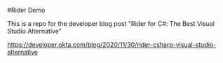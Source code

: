 #Rider Demo

This is a repo for the developer blog post "Rider for C#: The Best Visual Studio Alternative"

https://developer.okta.com/blog/2020/11/30/rider-csharp-visual-studio-alternative

